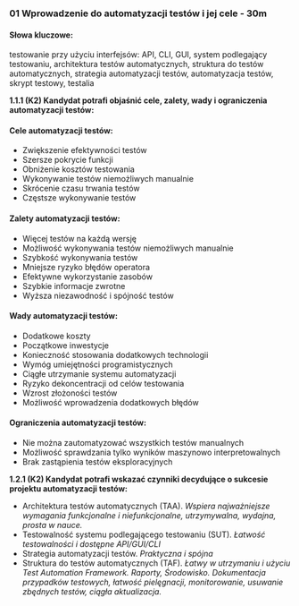 ### 01 Wprowadzenie do automatyzacji testów i jej cele - 30m

#### Słowa kluczowe:
testowanie przy użyciu interfejsów: API, CLI, GUI, system podlegający testowaniu, architektura testów
automatycznych, struktura do testów automatycznych, strategia automatyzacji testów, automatyzacja testów,
skrypt testowy, testalia

**1.1.1 (K2) Kandydat potrafi objaśnić cele, zalety, wady i ograniczenia automatyzacji testów:**

   #### Cele automatyzacji testów:
   - Zwiększenie efektywności testów
   - Szersze pokrycie funkcji
   - Obniżenie kosztów testowania
   - Wykonywanie testów niemożliwych manualnie
   - Skrócenie czasu trwania testów
   - Częstsze wykonywanie testów

   #### Zalety automatyzacji testów:
   - Więcej testów na każdą wersję
   - Możliwość wykonywania testów niemożliwych manualnie
   - Szybkość wykonywania testów
   - Mniejsze ryzyko błędów operatora
   - Efektywne wykorzystanie zasobów
   - Szybkie informacje zwrotne
   - Wyższa niezawodność i spójność testów

   #### Wady automatyzacji testów:
   - Dodatkowe koszty
   - Początkowe inwestycje
   - Konieczność stosowania dodatkowych technologii
   - Wymóg umiejętności programistycznych
   - Ciągłe utrzymanie systemu automatyzacji
   - Ryzyko dekoncentracji od celów testowania
   - Wzrost złożoności testów
   - Możliwość wprowadzenia dodatkowych błędów

   #### Ograniczenia automatyzacji testów:
   - Nie można zautomatyzować wszystkich testów manualnych
   - Możliwość sprawdzania tylko wyników maszynowo interpretowalnych
   - Brak zastąpienia testów eksploracyjnych

**1.2.1 (K2) Kandydat potrafi wskazać czynniki decydujące o sukcesie projektu automatyzacji testów:**

   - Architektura testów automatycznych (TAA). *Wspiera najważniejsze wymagania funkcjonalne i niefunkcjonalne, utrzymywalna, wydajna, prosta w nauce.*
   - Testowalność systemu podlegającego testowaniu (SUT). *Łatwość testowalności i dostępne API/GUI/CLI*
   - Strategia automatyzacji testów. *Praktyczna i spójna*
   - Struktura do testów automatycznych (TAF). *Łatwy w utrzymaniu i użyciu Test Automation Framework. Raporty, Środowisko. Dokumentacja przypadków testowych, łatwość pielęgnacji, monitorowanie, usuwanie zbędnych testów, ciągła aktualizacja.*

